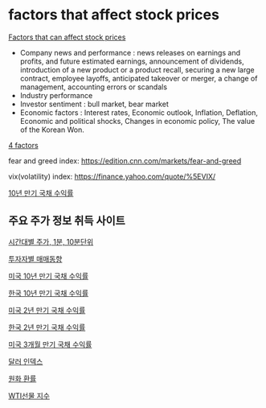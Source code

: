 # factors that affect stock prices

[Factors that can affect stock prices](https://www.getsmarteraboutmoney.ca/invest/investment-products/stocks/factors-that-can-affect-stock-prices/)
 - Company news and performance : news releases on earnings and profits, and future estimated earnings, announcement of dividends, introduction of a new product or a product recall, securing a new large contract, employee layoffs, anticipated takeover or merger, a change of management, accounting errors or scandals
 - Industry performance
 - Investor sentiment : bull market, bear market
 - Economic factors : Interest rates, Economic outlook, Inflation, Deflation, Economic and political shocks, Changes in economic policy, The value of the Korean Won.

[4 factors](https://finance.zacks.com/factors-determine-price-stocks-2313.html)

fear and greed index: https://edition.cnn.com/markets/fear-and-greed

vix(volatility) index: https://finance.yahoo.com/quote/%5EVIX/

[10년 만기 국채 수익률](https://kr.investing.com/rates-bonds/u.s.-10-year-bond-yield)

## 주요 주가 정보 취득 사이트

[시간대별 주가, 1분, 10분단위](https://vip.mk.co.kr/newSt/price/minprice.php?stCode=035420)

[투자자별 매매동향](https://open.shinhaninvest.com/goodicyber/mk/1206.jsp?code=005930)

[미국 10년 만기 국채 수익률](https://kr.investing.com/rates-bonds/u.s.-10-year-bond-yield)

[한국 10년 만기 국채 수익률](https://kr.investing.com/rates-bonds/south-korea-10-year-bond-yield)

[미국 2년 만기 국채 수익률](https://kr.investing.com/rates-bonds/u.s.-2-year-bond-yield)

[한국 2년 만기 국채 수익률](https://kr.investing.com/rates-bonds/south-korea-2-year-bond-yield)

[미국 3개월 만기 국채 수익률](https://kr.investing.com/rates-bonds/u.s.-3-month-bond-yield)

[달러 인덱스](https://kr.investing.com/currencies/us-dollar-index)

[원화 환률](https://kr.investing.com/currencies/usd-krw)

[WTI선물 지수](https://kr.investing.com/commodities/crude-oil)
